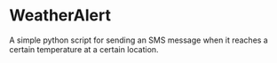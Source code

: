 # WeatherAlert
A simple python script for sending an SMS message when it reaches a certain temperature at a certain location.

